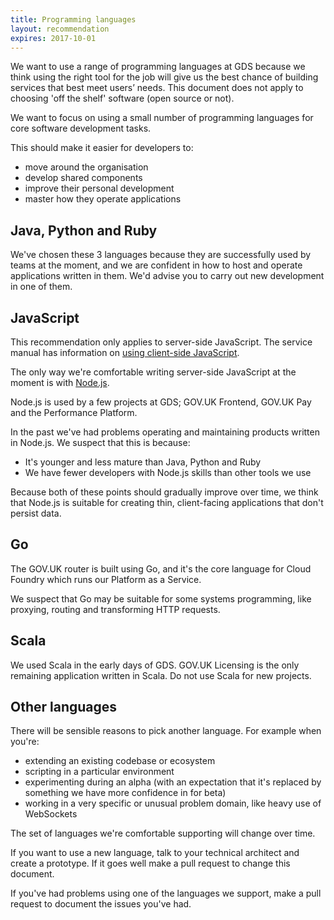 ```yaml
---
title: Programming languages
layout: recommendation
expires: 2017-10-01
---
```


We want to use a range of programming languages at GDS because we think
using the right tool for the job will give us the best chance of building
services that best meet users’ needs. This document does not apply to
choosing 'off the shelf' software (open source or not).

We want to focus on using a small number of programming languages for
core software development tasks.

This should make it easier for developers to:

- move around the organisation
- develop shared components
- improve their personal development
- master how they operate applications

## Java, Python and Ruby

We've chosen these 3 languages because they are successfully used by
teams at the moment, and we are confident in how to host and operate
applications written in them. We'd advise you to carry out new
development in one of them.

## JavaScript

This recommendation only applies to server-side JavaScript.
The service manual has information on
[using client-side JavaScript][manual_js].

[manual_js]: https://www.gov.uk/service-manual/technology/using-progressive-enhancement

The only way we're comfortable writing server-side JavaScript at the
moment is with [Node.js][nodejs].

[nodejs]: https://nodejs.org/

Node.js is used by a few projects at GDS; GOV.UK Frontend, GOV.UK Pay and the Performance Platform.

In the past we've had problems operating and maintaining products written in
Node.js. We suspect that this is because:

- It's younger and less mature than Java, Python and Ruby
- We have fewer developers with Node.js skills than other tools we use

Because both of these points should gradually improve over time, we think
that Node.js is suitable for creating thin, client-facing applications
that don't persist data.

## Go

The GOV.UK router is built using Go, and it's the core language for Cloud
Foundry which runs our Platform as a Service.

We suspect that Go may be suitable for some systems programming, like proxying,
routing and transforming HTTP requests.

## Scala

We used Scala in the early days of GDS. GOV.UK Licensing is the only remaining
application written in Scala. Do not use Scala for new projects.

## Other languages

There will be sensible reasons to pick another language. For example when you're:

- extending an existing codebase or ecosystem
- scripting in a particular environment
- experimenting during an alpha (with an expectation that it's replaced by something we have more confidence in for beta)
- working in a very specific or unusual problem domain, like heavy use of WebSockets

The set of languages we're comfortable supporting will change over time.

If you want to use a new language, talk to your technical architect and create
a prototype. If it goes well make a pull request to change this document.

If you've had problems using one of the languages we support, make a pull request to
document the issues you've had.
